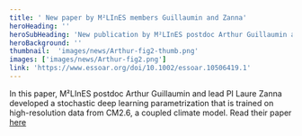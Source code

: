 ```yaml
---
title: ' New paper by M²LInES members Guillaumin and Zanna'
heroHeading: ''
heroSubHeading: 'New publication by M²LInES postdoc Arthur Guillaumin and lead PI Laure Zanna'
heroBackground: ''
thumbnail:  'images/news/Arthur-fig2-thumb.png'
images: ['images/news/Arthur-fig2.png']
link: 'https://www.essoar.org/doi/10.1002/essoar.10506419.1' 
---
```


In this paper, M²LInES postdoc Arthur Guillaumin and lead PI Laure Zanna developed a stochastic deep learning parametrization that is trained on high-resolution data from CM2.6, a coupled climate model. Read their paper [here](https://doi.org/10.1002/essoar.10506419.1)